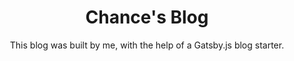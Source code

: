 <p align="center">
    <h1 align="center">Chance's Blog</h1>
    <p align="center">This blog was built by me, with the help of a Gatsby.js blog starter.</p>
</p>
